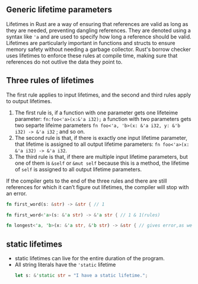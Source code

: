 ## Generic lifetime parameters
Lifetimes in Rust are a way of ensuring that references are valid as long as they are needed, preventing dangling references. They are denoted using a syntax like `'a` and are used to specify how long a reference should be valid. Lifetimes are particularly important in functions and structs to ensure memory safety without needing a garbage collector. Rust's borrow checker uses lifetimes to enforce these rules at compile time, making sure that references do not outlive the data they point to.

## Three rules of lifetimes
The first rule applies to input lifetimes, and the second and third rules apply to output lifetimes.

1. The first rule is, if a function with one parameter gets one lifeteime parameter: `fn:foo<'a>(x:&'a i32);` a function with two parameters gets two separte lifeime parameters `fn foo<'a, 'b>(x: &'a i32, y: &'b i32) -> &'a i32` ; and so on.
2. The second rule is that, if there is exactly one input lifetime parameter, that lifetime is assigned to all output lifetime parameters: `fn foo<'a>(x: &'a i32) -> &'a i32`.
3. The third rule is that, if there are multiple input lifetime parameters, but one of them is `&self` or `&mut self` because this is a method, the lifetime of `self` is assigned to all output lifetime parameters. 

If the compiler gets to the end of the three rules and there are still references for which it can’t figure out lifetimes, the compiler will stop with an error.

```rust
fn first_word(s: &str) -> &str { // 1
```

```rust
fn first_word<'a>(s: &'a str) -> &'a str { // 1 & 1(rules)
```

```rust
fn longest<'a, 'b>(x: &'a str, &'b str) -> &str { // gives error,as we we can't figure out return type lifetime
```

## static lifetimes
- static lifetimes can live for the entire duration of the program.
- All string literals have the `'static` lifetime
    ```rust
    let s: &'static str = "I have a static lifetime.";
    ```



